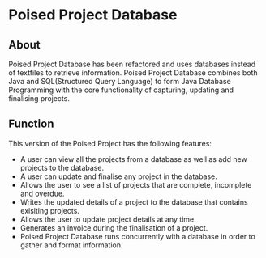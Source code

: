 # Poised Project Database
## About
Poised Project Database has been refactored and uses databases instead of textfiles to retrieve information. Poised Project Database combines both Java and 
SQL(Structured Query Language) to form Java Database Programming with the core functionality of capturing, updating and finalising projects.
## Function
This version of the Poised Project has the following features:
* A user can view all the projects from a database as well as add new projects to the database.
* A user can update and finalise any project in the database.
* Allows the user to see a list of projects that are complete, incomplete and overdue.
* Writes the updated details of a project to the database that contains exisiting projects.
* Allows the user to update project details at any time.
* Generates an invoice during the finalisation of a project.
* Poised Project Database runs concurrently with a database in order to gather and format information.
	   
